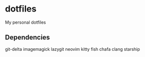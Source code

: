 # dotfiles
My personal dotfiles

## Dependencies
git-delta imagemagick lazygit neovim kitty fish chafa clang starship

